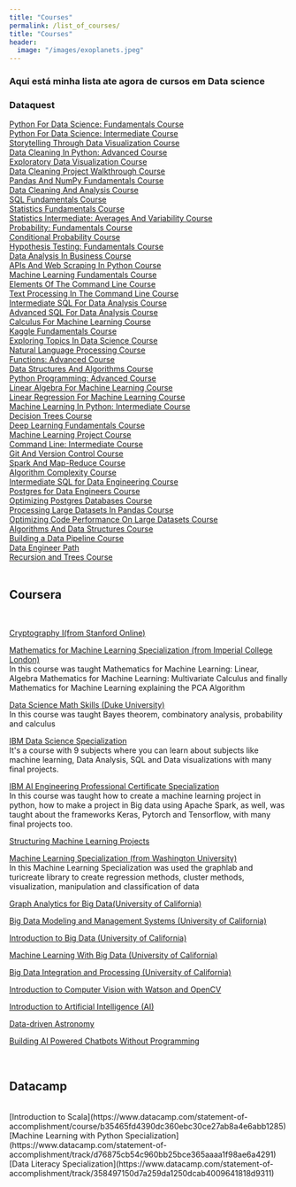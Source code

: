 ```yaml
---
title: "Courses"
permalink: /list_of_courses/
title: "Courses"
header:
  image: "/images/exoplanets.jpeg"
---
```

### Aqui está minha lista ate agora de cursos em Data science<br/>
### Dataquest
[Python For Data Science: Fundamentals Course](https://app.dataquest.io/view_cert/54D0KC4BGYSVX61GA6YS/) <br/>
[Python For Data Science: Intermediate Course](https://app.dataquest.io/view_cert/Y3LQR10NQSU1CSA79QO4/)<br/>
[Storytelling Through Data Visualization Course](https://app.dataquest.io/view_cert/P0SKGSK79SGU5UP259EL/)<br/>
[Data Cleaning In Python: Advanced Course](https://app.dataquest.io/view_cert/98SBY17CSQIBSPQDCDTG/)<br/>
[Exploratory Data Visualization Course](https://app.dataquest.io/view_cert/6JNZUMHR3US6JEYKB96X/)<br/>
[Data Cleaning Project Walkthrough Course](https://app.dataquest.io/view_cert/DS5CTIDK87KI1G5J9YQA/)<br/>
[Pandas And NumPy Fundamentals Course](https://app.dataquest.io/view_cert/7NV3UI4KDIQ3LXPFWAVZ/)<br/>
[Data Cleaning And Analysis Course](https://app.dataquest.io/view_cert/4I7DKLN1C9T64UPKODW8/)<br/>
[SQL Fundamentals Course](https://app.dataquest.io/view_cert/GFGIZCU6R2EN1DC9DIKT/)<br/>
[Statistics Fundamentals Course](https://app.dataquest.io/view_cert/2SQ4A5M7C2NY5NHMCR34/)<br/>
[Statistics Intermediate: Averages And Variability Course](https://app.dataquest.io/view_cert/DG76OLZ31F9LNVR6J3Z4/)<br/>
[Probability: Fundamentals Course](https://app.dataquest.io/view_cert/5C4MZ9C9TRU46A68DSGV/)<br/>
[Conditional Probability Course](https://app.dataquest.io/view_cert/0SW01VEBS6HWD39J4GJL/)<br/>
[Hypothesis Testing: Fundamentals Course](https://app.dataquest.io/view_cert/1XHVOO8C1CX7XYOXV7QF/)<br/>
[Data Analysis In Business Course](https://app.dataquest.io/view_cert/28YBMUFEZT7NP0RDKQKE/)<br/>
[APIs And Web Scraping In Python Course](https://app.dataquest.io/view_cert/MSCQAAJ1RNFUPV2A403U/)<br/>
[Machine Learning Fundamentals Course](https://app.dataquest.io/view_cert/AM215WS0IAFAGLC073BA/)<br/>
[Elements Of The Command Line Course](https://app.dataquest.io/view_cert/OXZQPFKV33NVD0W4PV45/)<br/>
[Text Processing In The Command Line Course](https://app.dataquest.io/view_cert/FHPSIINGMOJARHHDW36R/)<br/>
[Intermediate SQL For Data Analysis Course](https://app.dataquest.io/view_cert/GB041BCQX0I43E8N7O67/)<br/>
[Advanced SQL For Data Analysis Course](https://app.dataquest.io/view_cert/OEEI3KSFSV4JSY87G88T/)<br/>
[Calculus For Machine Learning Course](https://app.dataquest.io/view_cert/QBXQGZK3WI2KB5EN0AB6/)<br/>
[Kaggle Fundamentals Course](https://app.dataquest.io/view_cert/2XQVUSUK4P4RDZ0NQS7T/)<br/>
[Exploring Topics In Data Science Course](https://app.dataquest.io/view_cert/6FI39P32E6C8F71QI405/)<br/>
[Natural Language Processing Course](https://app.dataquest.io/view_cert/XEV2UHC6SMBBN2W3ZZQ6/)<br/>
[Functions: Advanced Course](https://app.dataquest.io/view_cert/OXZJ045CNXI2TYHH5Z65/)<br/>
[Data Structures And Algorithms Course](https://app.dataquest.io/view_cert/OFBO99M45S2C0H4OI7OJ/)<br/>
[Python Programming: Advanced Course](https://app.dataquest.io/view_cert/PF4LBJQ373NSZ7O2NKJZ/)<br/>
[Linear Algebra For Machine Learning Course](https://app.dataquest.io/view_cert/JTV984GXDP7OF4WS3RVU/)<br/>
[Linear Regression For Machine Learning Course](https://app.dataquest.io/view_cert/JTV984GXDP7OF4WS3RVU/)<br/>
[Machine Learning In Python: Intermediate Course](https://app.dataquest.io/view_cert/GCUMYFEUXMYN36168O9S/)<br/>
[Decision Trees Course](https://app.dataquest.io/view_cert/AYD5KXM0GU6P57EN6AYK/)<br/>
[Deep Learning Fundamentals Course](https://app.dataquest.io/view_cert/AF53IT7ICI16B9YZFNNF/)<br/>
[Machine Learning Project Course](https://app.dataquest.io/view_cert/0J0LJGN18KDXJ2LZQZRK/)<br/>
[Command Line: Intermediate Course](https://app.dataquest.io/view_cert/1SRU6OCCD0D6YLZCR5ZE/)<br/>
[Git And Version Control Course](https://app.dataquest.io/view_cert/KJGSXNH3OFPN479A2858/)<br/>
[Spark And Map-Reduce Course](https://app.dataquest.io/view_cert/54D0KC4BGYSVX61GA6YS/)<br/>
[Algorithm Complexity Course](https://app.dataquest.io/view_cert/VAC4JNVQWBUI5LDMUTAA/)<br/>
[Intermediate SQL for Data Engineering Course](https://app.dataquest.io/view_cert/1E8AS1TO0M21LEJ3E4AH/)<br/>
[Postgres for Data Engineers Course](https://app.dataquest.io/view_cert/5A6G1CLEMMLT1VC5Y81B/)<br/>
[Optimizing Postgres Databases Course](https://app.dataquest.io/view_cert/H5S775I1F60YYNGEU87M/)<br/>
[Processing Large Datasets In Pandas Course](https://app.dataquest.io/view_cert/L39AATG8I30QPZCXIBQ1/)<br/>
[Optimizing Code Performance On Large Datasets Course](https://app.dataquest.io/view_cert/OT5EH64TY6AEGJFTQX4A/)<br/>
[Algorithms And Data Structures Course](https://app.dataquest.io/view_cert/IKS2QFD3DGVQ9T0IFVQX/)<br/>
[Building a Data Pipeline Course](https://app.dataquest.io/view_cert/ET61W985HXN69LJRZ8NH/)<br/>
[Data Engineer Path](https://app.dataquest.io/view_cert/Z43Z1I2MTG5W1UUL9DAF/)<br/>
[Recursion and Trees Course](https://app.dataquest.io/view_cert/AYSJO5COC21AFPAJWX7H/)<br/>
<br/>
<h2>Coursera</h2>
<br/>

[Cryptography I(from Stanford Online)](https://coursera.org/share/449cca20cb5ea1c9942790ed4391f1fa)<br/>

[Mathematics for Machine Learning Specialization (from Imperial College London)](https://coursera.org/share/5ab87df380768bc15fcdf0b300020c56)<br/>
In this course was taught Mathematics for Machine Learning: Linear, Algebra Mathematics for Machine Learning: Multivariate Calculus
and finally Mathematics for Machine Learning explaining the PCA Algorithm<br/>

[Data Science Math Skills (Duke University)](https://coursera.org/share/7c309ac87918ede5b6631551db620e9b)<br/>
In this course was taught Bayes theorem, combinatory analysis, probability and calculus<br/>


[IBM Data Science Specialization](https://coursera.org/share/51374763521710058228be3e98569ef2)<br/>
It's a course with 9 subjects where you can learn about subjects like machine learning, Data Analysis, SQL and Data visualizations with many final projects.<br/>

[IBM AI Engineering Professional Certificate Specialization](https://coursera.org/share/407489c87bce510d1cc57f213060271c)<br/>
In this course was taught how to create a machine learning project in python, how to make a project in Big data using Apache Spark, as well, was taught about the frameworks Keras, Pytorch and Tensorflow, with many final projects too.<br/>

[Structuring Machine Learning Projects](https://coursera.org/share/b522635bb261446f7365df8c631e99cc)<br/>




[Machine Learning Specialization (from Washington University)](https://coursera.org/share/9f61a05f39d4be090f5ace06ff067bf9)<br/>
In this Machine Learning Specialization was used the graphlab and turicreate  library to create regression methods, cluster methods, visualization, manipulation and classification of data<br/>

[Graph Analytics for Big Data(University of California)](https://coursera.org/share/e7bacd0e8c37b7a83cb400d0a26e0b7f)<br/>



[Big Data Modeling and Management Systems (University of California)](https://coursera.org/share/7b73d19ce7e91831fb5d1652c6396be7)<br/>



[Introduction to Big Data (University of California)](https://coursera.org/share/232efc1d5ec81effe0eee4b01ca9a05c)<br/>



[Machine Learning With Big Data (University of California)](https://coursera.org/share/1410cb231c5ecc81078b1aba0e7ed54c)<br/>



[Big Data Integration and Processing (University of California)](https://coursera.org/share/a60d5aa5ec59dca2d9210a8a28995186)<br/>


[Introduction to Computer Vision with Watson and OpenCV](https://coursera.org/share/7d0f5ed1ecf1d9d0a69a1445483823aa)<br/>



[Introduction to Artificial Intelligence (AI)](https://coursera.org/share/87eb7a94a0c339dd8eae577815952a8d)<br/>

[Data-driven Astronomy](https://coursera.org/share/61b480f69432aac45e3c60505ef0309f)<br/>



[Building AI Powered Chatbots Without Programming](https://coursera.org/share/b32c08d3260addd9bc62e794dd7f4067)<br/>

<br/>
<h2>Datacamp</h2>
<br/>
[Introduction to Scala](https://www.datacamp.com/statement-of-accomplishment/course/b35465fd4390dc360ebc30ce27ab8a4e6abb1285)<br/>
[Machine Learning with Python Specialization](https://www.datacamp.com/statement-of-accomplishment/track/d76875cb54c960bb25bce365aaaa1f98ae6a4291)<br/>
[Data Literacy Specialization](https://www.datacamp.com/statement-of-accomplishment/track/358497150d7a259da1250dcab4009641818d9311)<br/>
